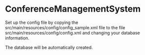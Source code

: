 # ConferenceManagementSystem

Set up the config file by copying the src/main/resources/config/config_sample.xml file to the file src/main/resources/config/config.xml and changing your database information.

The database will be automatically created.
